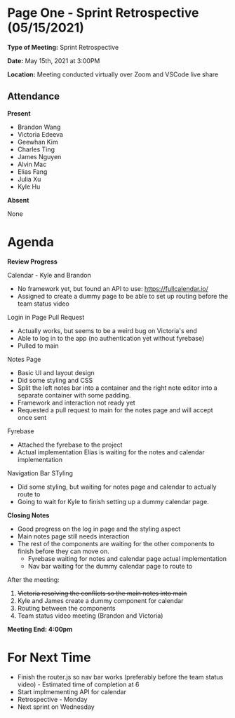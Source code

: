 # Page One - Sprint Retrospective (05/15/2021)

**Type of Meeting:** Sprint Retrospective

**Date:** May 15th, 2021 at 3:00PM

**Location:** Meeting conducted virtually over Zoom and VSCode live share

## Attendance

**Present**
- Brandon Wang
- Victoria Edeeva
- Geewhan Kim
- Charles Ting
- James Nguyen
- Alvin Mac
- Elias Fang
- Julia Xu
- Kyle Hu

**Absent**

None

# Agenda
**Review Progress**

Calendar - Kyle and Brandon
- No framework yet, but found an API to use: https://fullcalendar.io/
- Assigned to create a dummy page to be able to set up routing before the team status video

Login in Page Pull Request
- Actually works, but seems to be a weird bug on Victoria's end
- Able to log in to the app (no authentication yet without fyrebase)
- Pulled to main

Notes Page
- Basic UI and layout design
- Did some styling and CSS
- Split the left notes bar into a container and the right note editor into a separate container with some padding.
- Framework and interaction not ready yet
- Requested a pull request to main for the notes page and will accept once sent

Fyrebase
- Attached the fyrebase to the project
- Actual implementation Elias is waiting for the notes and calendar implementation

Navigation Bar STyling
- Did some styling, but waiting for notes page and calendar to actually route to
- Going to wait for Kyle to finish setting up a dummy calendar page.

**Closing Notes**
- Good progress on the log in page and the styling aspect
- Main notes page still needs interaction
- The rest of the components are waiting for the other components to finish before they can move on.
    - Fyrebase waiting for notes and calendar page actual implementation
    - Nav bar waiting for the dummy calendar page to route to

After the meeting:
1. ~~Victoria resolving the conflicts so the main notes into main~~
2. Kyle and James create a dummy component for calendar
3. Routing between the components
4. Team status video meeting (Brandon and Victoria)
    

**Meeting End: 4:00pm**

# For Next Time
- Finish the router.js so nav bar works (preferably before the team status video) - Estimated time of completion at 6
- Start implmementing API for calendar
- Retrospective - Monday
- Next sprint on Wednesday 
